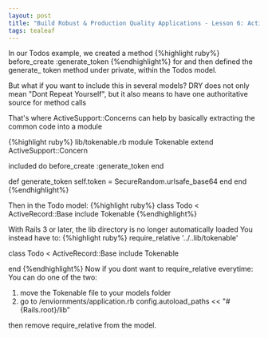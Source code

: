 ```yaml
---
layout: post
title: "Build Robust & Production Quality Applications - Lesson 6: ActiveSupport::Concerns"
tags: tealeaf
---
```

In our Todos example, we created a method
{%highlight ruby%}
before_create :generate_token
{%endhighlight%}
for and then defined the generate_ token method under private,
within the Todos model.

But what if you want to include this in several models?
DRY does not only mean "Dont Repeat Yourself", but it also means to have
one authoritative source for method calls

That's where ActiveSupport::Concerns can help by basically extracting the common code into a module

{%highlight ruby%}
lib/tokenable.rb
module Tokenable
extend ActiveSupport::Concern

  included do
    before_create :generate_token
  end

  def generate_token
    self.token = SecureRandom.urlsafe_base64
  end
end
{%endhighlight%}

Then in the Todo model:
{%highlight ruby%}
class Todo < ActiveRecord::Base
  include Tokenable
{%endhighlight%}

With Rails 3 or later, the lib directory is no longer automatically loaded
You instead have to:
{%highlight ruby%}
require_relative '../..lib/tokenable'

class Todo < ActiveRecord::Base
  include Tokenable

end
{%endhighlight%}
Now if you dont want to require_relative everytime:
You can do one of the two:

1. move the Tokenable file to your models folder
2. go to /enviornments/application.rb
  config.autoload_paths << "#{Rails.root}/lib"

then remove require_relative from the model.
